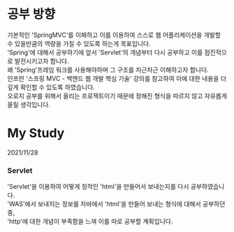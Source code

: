 # 공부 방향  
기본적인 'SpringMVC'를 이해하고 이를 이용하여 스스로 웹 어플리케이션을 개발할 수 있을만큼의 역량을 가질 수 있도록 하는게 목표입니다.  
'Spring'에 대해서 공부하기에 앞서 'Servlet'의 개념부터 다시 공부하고 이를 점진적으로 발전시키고자 합니다.  
왜 'Spring'프레임 워크를 사용해야하며 그 구조를 차근차근 이해하고자 합니다.  
인프런 '스프링 MVC - 백엔드 웹 개발 핵심 기술' 강의를 참고하여 이에 대한 내용을 더 깊게 확인할 수 있도록 하였습니다.  
오로지 공부를 위해서 올리는 프로젝트이기 때문에 정해진 형식을 따르지 않고 자유롭게 올릴 생각입니다.  


# My Study
2021/11/28  
### Servlet  
'Servlet'을 이용하여 어떻게 정적인 'html'을 만들어서 보내는지를 다시 공부하였습니다.  
'WAS'에서 보내지는 정보를 자바에서 'html'을 만들어 보내는 형식에 대해서 공부하던 중,  
'http'에 대한 개념이 부족함을 느껴 이를 따로 공부할 계획입니다. 